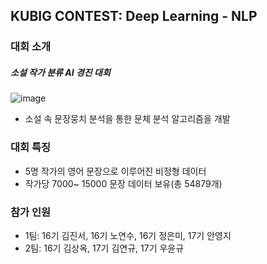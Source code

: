 ## KUBIG CONTEST: Deep Learning - NLP

### 대회 소개
##### 소설 작가 분류 AI 경진 대회
![image](https://user-images.githubusercontent.com/121701637/221734532-5182cb8b-2a59-46eb-986e-51dfe6ec746b.png)

* 소설 속 문장뭉치 분석을 통한 문체 분석 알고리즘을 개발

### 대회 특징
* 5명 작가의 영어 문장으로 이루어진 비정형 데이터 
* 작가당 7000~ 15000 문장 데이터 보유(총 54879개)

### 참가 인원
* 1팀: 16기 김진서, 16기 노연수, 16기 정은미, 17기 안영지
* 2팀: 16기 김상옥, 17기 김연규, 17기 우윤규
